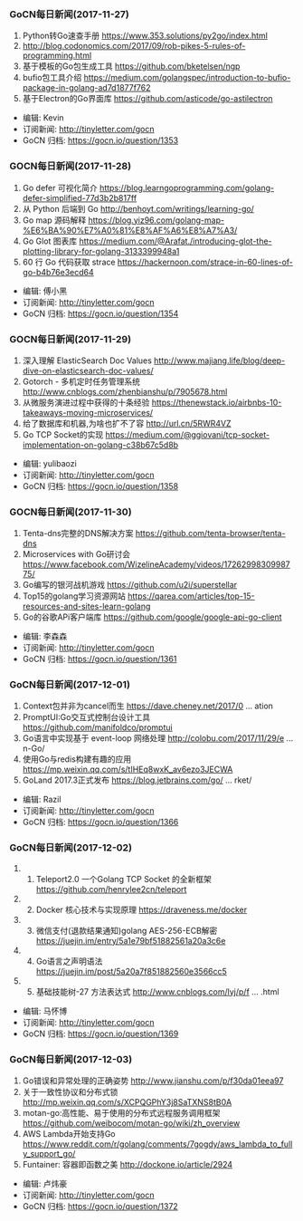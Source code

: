 ### GoCN每日新闻(2017-11-27)

1. Python转Go速查手册 https://www.353.solutions/py2go/index.html
2.  http://blog.codonomics.com/2017/09/rob-pikes-5-rules-of-programming.html
3. 基于模板的Go包生成工具 https://github.com/bketelsen/ngp
4. bufio包工具介绍 https://medium.com/golangspec/introduction-to-bufio-package-in-golang-ad7d1877f762
5. 基于Electron的Go界面库 https://github.com/asticode/go-astilectron

* 编辑: Kevin
* 订阅新闻: http://tinyletter.com/gocn
* GoCN 归档: https://gocn.io/question/1353

### GOCN每日新闻(2017-11-28)

1. Go defer 可视化简介 https://blog.learngoprogramming.com/golang-defer-simplified-77d3b2b817ff
2. 从 Python 后端到 Go http://benhoyt.com/writings/learning-go/
3. Go map 源码解释 https://blog.yiz96.com/golang-map-%E6%BA%90%E7%A0%81%E8%AF%A6%E8%A7%A3/
4. Go Glot 图表库 https://medium.com/@Arafat./introducing-glot-the-plotting-library-for-golang-3133399948a1
5. 60 行 Go 代码获取 strace https://hackernoon.com/strace-in-60-lines-of-go-b4b76e3ecd64

* 编辑: 傅小黑
* 订阅新闻: http://tinyletter.com/gocn
* GoCN 归档: https://gocn.io/question/1354

### GOCN每日新闻(2017-11-29)

1. 深入理解 ElasticSearch Doc Values http://www.majiang.life/blog/deep-dive-on-elasticsearch-doc-values/
2. Gotorch - 多机定时任务管理系统 http://www.cnblogs.com/zhenbianshu/p/7905678.html
3. 从微服务演进过程中获得的十条经验 https://thenewstack.io/airbnbs-10-takeaways-moving-microservices/
4. 给了数据库和机器,为啥也扩不了容 http://url.cn/5RWR4VZ
5. Go TCP Socket的实现 https://medium.com/@ggiovani/tcp-socket-implementation-on-golang-c38b67c5d8b

* 编辑: yulibaozi
* 订阅新闻: http://tinyletter.com/gocn
* GoCN 归档: https://gocn.io/question/1358

### GOCN每日新闻(2017-11-30)

1. Tenta-dns完整的DNS解决方案 https://github.com/tenta-browser/tenta-dns
2. Microservices with Go研讨会 https://www.facebook.com/WizelineAcademy/videos/1726299830998775/
3. Go编写的银河战机游戏 https://github.com/u2i/superstellar
4. Top15的golang学习资源网站 https://qarea.com/articles/top-15-resources-and-sites-learn-golang
5. Go的谷歌APi客户端库 https://github.com/google/google-api-go-client

* 编辑: 李森森
* 订阅新闻: http://tinyletter.com/gocn
* GoCN 归档: https://gocn.io/question/1361

### GoCN每日新闻(2017-12-01)

1. Context包并非为cancel而生 https://dave.cheney.net/2017/0 ... ation
2. PromptUI:Go交互式控制台设计工具 https://github.com/manifoldco/promptui
3. Go语言中实现基于 event-loop 网络处理 http://colobu.com/2017/11/29/e ... n-Go/
4. 使用Go与redis构建有趣的应用 https://mp.weixin.qq.com/s/tIHEq8wxK_av6ezo3JECWA
5. GoLand 2017.3正式发布 https://blog.jetbrains.com/go/ ... rket/

* 编辑: Razil
* 订阅新闻: http://tinyletter.com/gocn
* GoCN 归档: https://gocn.io/question/1366

### GoCN每日新闻(2017-12-02)

1. 1. Teleport2.0 一个Golang TCP Socket 的全新框架 https://github.com/henrylee2cn/teleport
2. 2. Docker 核心技术与实现原理 https://draveness.me/docker
3. 3. 微信支付(退款结果通知)golang AES-256-ECB解密 https://juejin.im/entry/5a1e79bf51882561a20a3c6e
4. 4. Go语言之声明语法 https://juejin.im/post/5a20a7f851882560e3566cc5
5. 5. 基础技能树-27 方法表达式 http://www.cnblogs.com/lyj/p/f ... .html

* 编辑: 马怀博
* 订阅新闻: http://tinyletter.com/gocn
* GoCN 归档: https://gocn.io/question/1369

### GoCN每日新闻(2017-12-03)

1. Go错误和异常处理的正确姿势 http://www.jianshu.com/p/f30da01eea97
2. 关于一致性协议和分布式锁 http://mp.weixin.qq.com/s/XCPQGPhY3j8SaTXNS8tB0A
3. motan-go:高性能、易于使用的分布式远程服务调用框架 https://github.com/weibocom/motan-go/wiki/zh_overview
4. AWS Lambda开始支持Go https://www.reddit.com/r/golang/comments/7gogdy/aws_lambda_to_fully_support_go/
5. Funtainer: 容器即函数之美 http://dockone.io/article/2924

* 编辑: 卢炜豪
* 订阅新闻: http://tinyletter.com/gocn
* GoCN 归档: https://gocn.io/question/1372